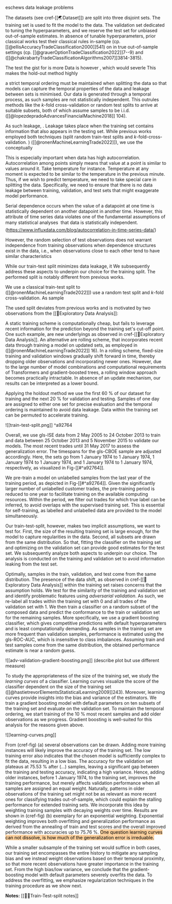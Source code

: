 eschews data leakage problems



The datasets (see cref-[[🌏Dataset]]) are split into three disjoint sets. The training set is used to fit the model to the data. The validation set dedicated to tuning the hyperparameters, and we reserve the test set for unbiased out-of-sample estimates. In absence of tunable hyperparameters, prior classical works test their classical rules in-sample (cp. [[@ellisAccuracyTradeClassification2000]]541) on in true out-of-sample settings (cp. [[@grauerOptionTradeClassification2022]]7--9) and ([[@chakrabartyTradeClassificationAlgorithms2007]]3814-3815). 

The test the gist for is more 
Data is however , which would severle
This makes the hold-out method highly 

 a strict temporal ordering must be maintained when splitting the data so that models can capture the temporal properties of the data and leakage between sets is minimised. 
Our data is generated through a temporal process, as such samples are not statistically independent. This outrules methods like the $k$-fold cross-validation or random test splits to arrive at suitable subsets, both of which assume samples to be i.i.d. ([[@lopezdepradoAdvancesFinancialMachine2018]] 104). 

As such leakage, 
 . Leakage takes place when the training set contains information that also appears in the testing set.
While previous works employed both techniques (split random train-test splits and $k$-fold-cross-validation. ) ([[@ronenMachineLearningTrade2022]]),  we use the conceptually  

This is especially important when data has high autocorrelation. Autocorrelation among points simply means that value at a point is similar to values around it. Take temperature for instance. Temperature at any moment is expected to be similar to the temperature in the previous minute. Thus, if we wish to predict temperature, we need to take special care in splitting the data. Specifically, we need to ensure that there is no data leakage between training, validation, and test sets that might exaggerate model performance. 

Serial dependence occurs when the value of a datapoint at one time is statistically dependent on another datapoint in another time. However, this attribute of time series data violates one of the fundamental assumptions of many statistical analyses  that data is statistically independent. (https://www.influxdata.com/blog/autocorrelation-in-time-series-data/)

 However, the random selection of test observations does not warrant independence from training observations when dependence structures exist in the data, i.e., when observations close to each other tend to have similar characteristics

While our train-test split minimizes data leakage, it We subsequently address these aspects to underpin our choice for the training split. 
The performed split is notably different from previous works. 


We use a classical train-test split to 
([[@ronenMachineLearningTrade2022]]) use a random test split and $k$-fold cross-validation. As sample

The used split deviates from previous works and is motivated by two observations from the [[🚏Exploratory Data Analysis]]:

A static training scheme is computationally cheap, but fails to leverage recent information for the prediction beyond the training set's cut-off point. One such example, are new underlyings as observed in cref-[[🚏Exploratory Data Analysis]]. An alternative are rolling scheme, that incorporates recent data through training a model on updated sets, as employed in ([[@ronenMachineLearningTrade2022]] 16). In a rolling scheme, fixed-size training and validation windows gradually shift forward in time, thereby dropping older observations and incorporating newer ones. However, due to the large number of model combinations and computational requirements of  Transformers and gradient-boosted trees, a rolling window approach becomes practically intractable. In absence of an update mechanism, our results can be interpreted as a lower bound.

Applying the holdout method we use the first 60 % of our dataset for training and the next 20 % for validation and testing. Samples of one day are assigned to either one set for precise evaluation and the temporal ordering is maintained to avoid data leakage. Data within the training set can be permuted to accelerate training.

![[train-test-split.png]] ^a92764 

Overall,  we use gls-ISE data from 2 May 2005 to 24 October 2013 to train and data between 25 October 2013 and 5 November 2015 to validate our models. The most recent trades until 31 May 2017 to assess the generalization error. The timespans for the gls-CBOE sample are adjusted accordingly. Here, the sets go from 1 January 1974 to 1 January 1974, 1 January 1974 to 1 January 1974, and 1 January 1974 to 1 January 1974, respectively, as visualized in Fig-[[#^a92764]].

We pre-train a model on unlabelled samples from the last year of the training period, as depicted in Fig-[[#^a92764]]. Given the significantly larger number of unlabelled customer trades, the pre-training period is reduced to one year to facilitate training on the available computing resources. Within the period, we filter out trades for which true label can be inferred, to avoid overlaps with the supervised training set. This is essential for self-training, as labelled and unlabelled data are provided to the model simultaneously. 

Our train-test-split, however, makes two implicit assumptions, we want to test for. First, the size of the resulting training set is large enough, for the model to capture regularities in the data. Second, all subsets are drawn from the same distribution. So that, fitting the classifier on the training set and optimizing on the validation set can provide good estimates for the test set.  We subsequently analyze both aspects to underpin our choice. The analysis is conducted on the training and validation set to avoid information leaking from the test set.

Optimally, samples in the train, validation, and test come from the same distribution. The presence of the data shift, as observed in cref-[[🚏Exploratory Data Analysis]] within the training set raises concerns that the assumption holds. We test for the similarity of the training and validation set and identify problematic features using *adversarial validation*. As such, we re-label all trades within the training set with 0 and all trades of the validation set with 1. We then train a classifier on a random subset of the composed data and predict the conformance to the train or validation set for the remaining samples. More specifically, we use a gradient boosting classifier, which gives competitive predictions with default hyperparameters and is least computationally demanding. As samples in the training set are more frequent than validation samples, performance is estimated using the gls-ROC-AUC, which is insensitive to class imbalances. Assuming train and test samples come from the same distribution, the obtained performance estimate is near a random guess.

![[adv-validation-gradient-boosting.png]]
(describe plot but use different measure)

To study the appropriateness of the size of the training set, we study the *learning curves* of a classifier. Learning curves visualize the score of the classifier dependent on the size of the training set ([[@hastietrevorElementsStatisticalLearning2009]]243).  Moreover, learning curves provide insights into the bias and variance of the estimators. We train a gradient boosting model with default parameters on ten subsets of the training set and evaluate on the validation set. To maintain the temporal ordering, we start training of the 10 % most recent samples and add older observations as we progress. Gradient boosting is well-suited for this analysis for the reasons given above. 

![[learning-curves.png]]

From (cref-fig) (a) several observations can be drawn. Adding more training instances will likely improve the accuracy of the training set. The low training error also indicates that the chosen model is sufficiently complex to fit the data, resulting in a low bias. The accuracy for the validation set plateaus at 75.53 % after (...) samples, leaving a significant gap between the training and testing accuracy, indicating a high variance. Hence, adding older instances, before 1 January 1974, to the training set, improves the training performance, but merely affects validation performance when all samples are assigned an equal weight. Naturally, patterns in older observations of the training set might not be as relevant as more recent ones for classifying trades out-of-sample, which could explain the stalling performance for extended training sets. We incorporate this idea by weighting training samples with decaying weights over time. Results are shown in (cref-fig) (b) exemplary for an exponential weighting. Exponential weighting improves both overfitting and generalization performance as derived from the annealing of train and test scores and the overall improved performance with accuracies up to 75.76 %. <mark style="background: #FFB86CA6;">One question learning curves can not dissolve, is how much of the generalization error is irreduable.</mark>

While a smaller subsample of the training set would suffice in both cases, our training set encompasses the entire history to mitigate any sampling bias and we instead weight observations based on their temporal proximity, so that more recent observations have greater importance in the training set. From the high bias/low variance, we conclude that the gradient-boosting model with default parameters severely overfits the data. To address the overfitting, we emphasize regularization techniques in the training procedure as we show next. 

**Notes:**
[[👨‍🍳Train-Test-split notes]]

